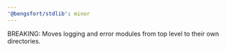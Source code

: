 ```yaml
---
'@bengsfort/stdlib': minor
---
```


BREAKING: Moves logging and error modules from top level to their own directories.
